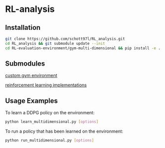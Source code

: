 # RL-analysis

## Installation

```sh
git clone https://github.com/schott97l/RL_analysis.git
cd RL_analysis && git submodule update --init
cd RL-evaluation-environment/gym-multi-dimensional && pip install -e .
```

## Submodules

[custom gym environment](https://github.com/hroussille/RL-evaluation-environment)

[reinforcement learning implementations](https://github.com/hroussille/RL_implementations)

## Usage Examples

To learn a DDPG policy on the environment:
```sh
python learn_multidimensional.py [options]
```
To run a policy that has been learned on the environment:
```sh
python run_multidimensional.py [options]
```
